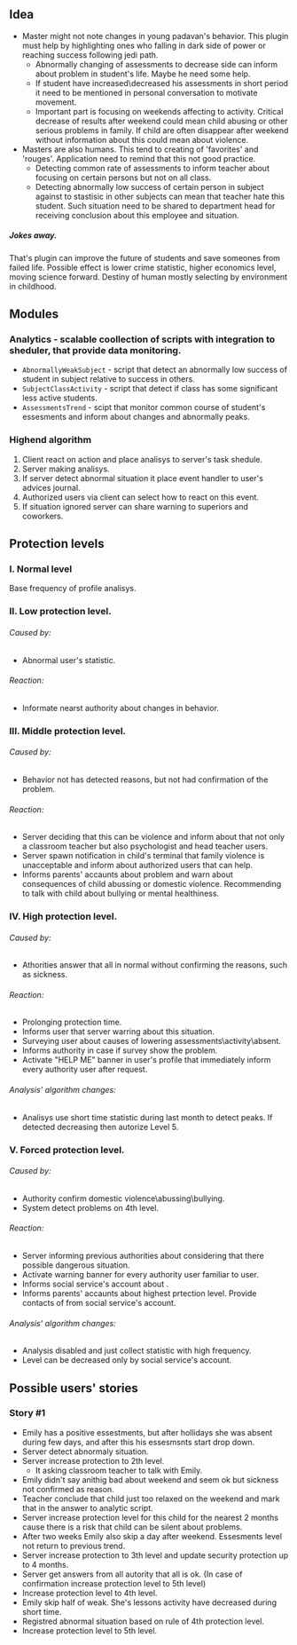 ﻿## Idea
- Master might not note changes in young padavan's behavior.
This plugin must help by highlighting ones who falling in dark side of power or reaching success following jedi path.
	- Abnormally changing of assessments to decrease side can inform about problem in student's life. Maybe he need some help.
	- If student have increased\decreased his assessments in short period it need to be mentioned in personal conversation to motivate movement.
	- Important part is focusing on weekends affecting to activity. 
	Critical decrease of results after weekend could mean child abusing or other serious problems in family.
	If child are often disappear after weekend without information about this could mean about violence.
- Masters are also humans. This tend to creating of 'favorites' and 'rouges'. Application need to remind that this not good practice.
	- Detecting common rate of assessments to inform teacher about focusing on certain persons but not on all class.
	- Detecting abnormally low success of certain person in subject against to stastisic in other subjects can mean that teacher hate this student.
	Such situation need to be shared to department head for receiving conclusion about this employee and situation.

##### Jokes away. 
That's plugin can improve the future of students and save someones from failed life.
Possible effect is lower crime statistic, higher economics level, moving science forward.
Destiny of human mostly selecting by environment in childhood.



## Modules
### Analytics - scalable coollection of scripts with integration to sheduler, that provide data monitoring.
- `AbnormallyWeakSubject` - script that detect an abnormally low success of student in subject relative to success in others.
- `SubjectClassActivity` - script that detect if class has some significant less active students.
- `AssessmentsTrend` - scipt that monitor common course of student's essesments and inform about changes and abnormally peaks.

### Highend algorithm
1. Client react on action and place analisys to server's task shedule.
2. Server making analisys.
3. If server detect abnormal situation it place event handler to user's advices journal.
4. Authorized users via client can select how to react on this event.
5. If situation ignored server can share warning to superiors and coworkers.



## Protection levels
### I. Normal level 
Base frequency of profile analisys.

### II. Low protection level. 
###### Caused by: 
- Abnormal user's statistic.

###### Reaction: 
- Informate nearst authority about changes in behavior.

### III. Middle protection level. 	
###### Caused by: 
- Behavior not has detected reasons, but not had confirmation of the problem.

###### Reaction:
- Server deciding that this can be violence and inform about that not only a classroom teacher but also psychologist and head teacher users.
- Server spawn notification in child's terminal that family violence is unacceptable and inform about authorized users that can help. 
- Informs parents' accaunts about problem and warn about consequences of child abussing or domestic violence. 
Recommending to talk with child about bullying or mental healthiness.

### IV. High protection level.
###### Caused by: 
- Athorities answer that all in normal without confirming the reasons, such as sickness.

###### Reaction:
- Prolonging protection time.
- Informs user that server warring about this situation. 
- Surveying user about causes of lowering assessments\activity\absent.
- Informs authority in case if survey show the problem.
- Activate "HELP ME" banner in user's profile that immediately inform every authority user after request.

###### Analysis' algorithm changes:
- Analisys use short time statistic  during last month to detect peaks. 
If detected decreasing then autorize Level 5.

### V. Forced protection level.

###### Caused by:
- Authority confirm domestic violence\abussing\bullying.
- System detect problems on 4th level.

###### Reaction:
- Server informing previous authorities about considering that there possible dangerous situation.
- Activate warning banner for every authority user familiar to user.
- Informs social service's account about .
- Informs parents' accaunts about highest prtection level. Provide contacts of from social service's account.

###### Analysis' algorithm changes:
- Analysis disabled and just collect statistic with high frequency.
- Level can be decreased only by social service's account.



## Possible users' stories
### Story #1
- Emily has a positive essestments, but after hollidays she was absent during few days, 
and after this his essesmsnts start drop down.
- Server detect abnormaly situation. 
- Server increase protection to 2th level.
	- It asking classroom teacher to talk with Emily.
- Emily didn't say anithig bad about weekend and seem ok but sickness not confirmed as reason. 
- Teacher conclude that child just too relaxed on the weekend and mark that in the answer to analytic script.
- Server increase protection level for this child for the nearest 2 months cause there is a risk that child can be silent about problems.
- After two weeks Emily also skip a day after weekend. Essesments level not return to previous trend.
- Server increase protection to 3th level and update security protection up to 4 months.	
- Server get answers from all autority that all is ok. (In case of confirmation increase protection level to 5th level)
- Increase protection level to 4th level. 
- Emily skip half of weak. She's lessons activity have decreased during short time.
- Registred abnormal situation based on rule of 4th protection level.
- Increase protection level to 5th level. 
